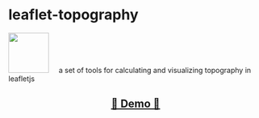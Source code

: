 # leaflet-topography

<img src="https://raw.githubusercontent.com/slutske22/leaflet-topography/HEAD/assets/banner.png" width="80px">&nbsp;&nbsp;&nbsp;&nbsp;
a set of tools for calculating and visualizing topography in leafletjs

<p align="center">
   <h2 align="center"><a href="https://codesandbox.io/s/react-esri-leaflet-example-n15yn">&#128064; Demo &#128064;</a></h2>
</p>
